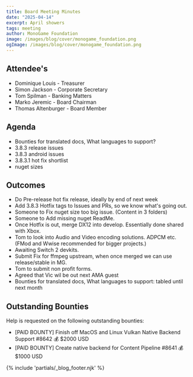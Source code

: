 ```yaml
---
title: Board Meeting Minutes
date: "2025-04-14"
excerpt: April showers
tags: meeting
author: MonoGame Foundation
image: /images/blog/cover/monogame_foundation.png
ogImage: /images/blog/cover/monogame_foundation.png
---
```


## Attendee's

- Dominique Louis - Treasurer
- Simon Jackson - Corporate Secretary
- Tom Spilman - Banking Matters
- Marko Jeremic - Board Chairman
- Thomas Altenburger - Board Member

## Agenda

- Bounties for translated docs, What languages to support?
- 3.8.3 release issues
- 3.8.3 android issues
- 3.8.3.1 hot fix shortlist
- nuget sizes

## Outcomes

- Do Pre-release hot fix release, ideally by end of next week
- Add 3.8.3 Hotfix tags to Issues and PRs, so we know what's going out.
- Someone to Fix nuget size too big issue. (Content in 3 folders)
- Someone to Add missing nuget ReadMe.
- Once Hotfix is out, merge DX12 into develop. Essentially done shared with Xbox.
- Tom to look into Audio and Video encoding solutions. ADPCM etc. (FMod and Wwise recommended for bigger projects.)
- Awaiting Switch 2 devkits.
- Submit Fix for ffmpeg upstream, when once merged we can use release/stable in MG.
- Tom to submit non profit forms.
- Agreed that Vic wil be out next AMA guest
- Bounties for translated docs, What languages to support: tabled until next month

## Outstanding Bounties

Help is requested on the following outstanding bounties:

- [PAID BOUNTY] Finish off MacOS and Linux Vulkan Native Backend Support #8642 💰 $2000 USD
- [PAID BOUNTY] Create native backend for Content Pipeline #8641 💰 $1000 USD

{% include 'partials/_blog_footer.njk' %}
